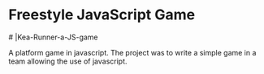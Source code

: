# Freestyle JavaScript Game


#   | K e a - R u n n e r - a - J S - g a m e 

A platform game in javascript. The project was to write a simple game in a team allowing the use of javascript.

 
 
